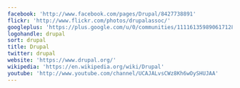 ```yaml
---
facebook: 'http://www.facebook.com/pages/Drupal/8427738891'
flickr: 'http://www.flickr.com/photos/drupalassoc/'
googleplus: 'https://plus.google.com/u/0/communities/111161359890617128846'
logohandle: drupal
sort: drupal
title: Drupal
twitter: drupal
website: 'https://www.drupal.org/'
wikipedia: 'https://en.wikipedia.org/wiki/Drupal'
youtube: 'http://www.youtube.com/channel/UCAJALvsCWz8Kh6wOySHUJAA'
---
```

